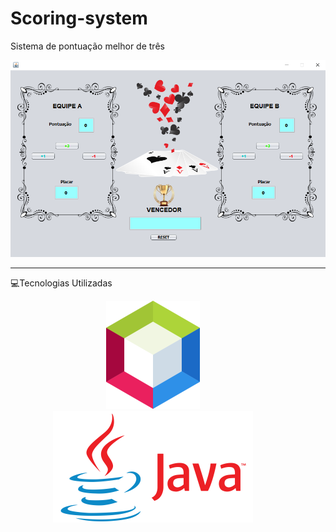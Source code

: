 # Scoring-system
 Sistema de pontuação melhor de três
<p align="center">
	
  <img alt="Index Page" src="./src/mapaprogsistm1/index.png">
 
</p>
<hr>
💻Tecnologias Utilizadas 
<br>
<p align="center">
<img alt="NetBeans" src="./src/mapaprogsistm1/Apache NetBeans IDE 12.2.png">&nbsp&nbsp&nbsp&nbsp&nbsp&nbsp&nbsp&nbsp&nbsp&nbsp&nbsp&nbsp
<img alt="Java" src="./src/mapaprogsistm1/Java-logo.png">&nbsp&nbsp&nbsp&nbsp&nbsp&nbsp&nbsp&nbsp&nbsp&nbsp&nbsp&nbsp
</p>
